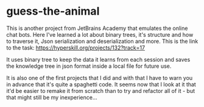 # guess-the-animal
This is another project from JetBrains Academy that emulates the online chat bots. Here I've learned a lot about binary trees, it's structure and how to traverse it, Json serialization and deserialization and more. This is the link to the task: https://hyperskill.org/projects/132?track=17

It uses binary tree to keep the data it learns from each session and saves the knowledge tree in json format inside a local file for future use. 

It is also one of the first projects that I did and with that I have to warn you in advance that it's quite a spaghetti code. It seems now that I look at it that it'd be easier to remake it from scratch than to try and refactor all of it - but that might still be my inexperience...
